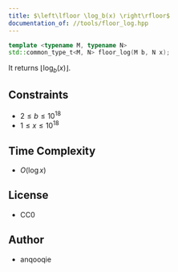 ```yaml
---
title: $\left\lfloor \log_b(x) \right\rfloor$
documentation_of: //tools/floor_log.hpp
---
```


```cpp
template <typename M, typename N>
std::common_type_t<M, N> floor_log(M b, N x);
```

It returns $\left\lfloor \log_b(x) \right\rfloor$.

## Constraints
- $2 \leq b \leq 10^{18}$
- $1 \leq x \leq 10^{18}$

## Time Complexity
- $O(\log x)$

## License
- CC0

## Author
- anqooqie
